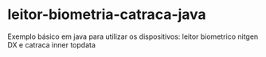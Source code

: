 # leitor-biometria-catraca-java
Exemplo básico em java para utilizar os dispositivos: leitor biometrico nitgen DX e catraca inner topdata
